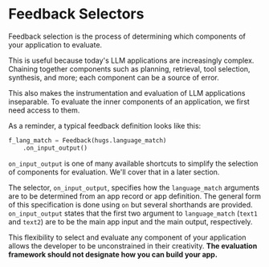 # Feedback Selectors

Feedback selection is the process of determining which components of your
application to evaluate.

This is useful because today's LLM applications are increasingly complex.
Chaining together components such as planning, retrieval, tool selection,
synthesis, and more; each component can be a source of error.

This also makes the instrumentation and evaluation of LLM applications inseparable.
To evaluate the inner components of an application, we first need access to them.

As a reminder, a typical feedback definition looks like this:

```python
f_lang_match = Feedback(hugs.language_match)
    .on_input_output()
```

`on_input_output` is one of many available shortcuts to simplify the selection
of components for evaluation. We'll cover that in a later section.

The selector, `on_input_output`, specifies how the `language_match` arguments
are to be determined from an app record or app definition. The general form of
this specification is done using `on` but several shorthands are provided.
`on_input_output` states that the first two argument to `language_match`
(`text1` and `text2`) are to be the main app input and the main output,
respectively.

This flexibility to select and evaluate any component of your application allows
the developer to be unconstrained in their creativity. **The evaluation
framework should not designate how you can build your app.**
